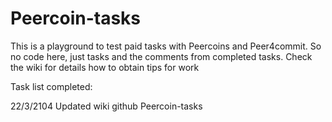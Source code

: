 Peercoin-tasks
==============

This is a playground to test paid tasks with Peercoins and Peer4commit. So no code here, just tasks and the comments from completed tasks. Check the wiki for details how to obtain tips for work

Task list completed:

22/3/2104 Updated wiki github Peercoin-tasks



